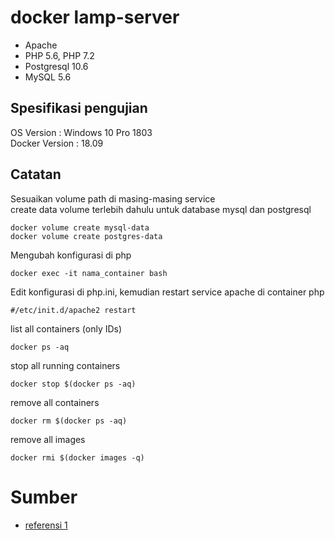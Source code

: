 # docker lamp-server
- Apache  
- PHP 5.6, PHP 7.2  
- Postgresql 10.6  
- MySQL 5.6  

## Spesifikasi pengujian
OS Version : Windows 10 Pro 1803  
Docker Version : 18.09

## Catatan
Sesuaikan volume path di masing-masing service  
create data volume terlebih dahulu untuk database mysql dan postgresql  
```
docker volume create mysql-data  
docker volume create postgres-data  
```  
  
Mengubah konfigurasi di php  
```
docker exec -it nama_container bash  
```
Edit konfigurasi di php.ini, kemudian restart service apache di container php  
```
#/etc/init.d/apache2 restart  
```  
  
list all containers (only IDs)  
```
docker ps -aq  
```
  
stop all running containers  
```
docker stop $(docker ps -aq)  
```
  
remove all containers
```
docker rm $(docker ps -aq)
```
  
remove all images  
```
docker rmi $(docker images -q)  
```
  
# Sumber
- [referensi 1](http://blog.baudson.de/blog/stop-and-remove-all-docker-containers-and-images)

